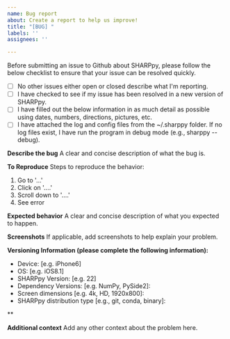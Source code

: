 ```yaml
---
name: Bug report
about: Create a report to help us improve!
title: "[BUG] "
labels: ''
assignees: ''

---
```


Before submitting an issue to Github about SHARPpy, please follow the below checklist to ensure that your issue can be resolved quickly.  

- [ ] No other issues either open or closed describe what I'm reporting.
- [ ] I have checked to see if my issue has been resolved in a new version of SHARPpy.
- [ ] I have filled out the below information in as much detail as possible using dates, numbers, directions, pictures, etc.
- [ ] I have attached the log and config files from the ~/.sharppy folder.  If no log files exist, I have run the program in debug mode (e.g., sharppy --debug).

**Describe the bug**
A clear and concise description of what the bug is.

**To Reproduce**
Steps to reproduce the behavior:
1. Go to '...'
2. Click on '....'
3. Scroll down to '....'
4. See error

**Expected behavior**
A clear and concise description of what you expected to happen.

**Screenshots**
If applicable, add screenshots to help explain your problem.

**Versioning Information (please complete the following information):**
 - Device: [e.g. iPhone6]
 - OS: [e.g. iOS8.1]
 - SHARPpy Version: [e.g. 22]
 - Dependency Versions: [e.g. NumPy, PySide2]:
 - Screen dimensions [e.g. 4k, HD, 1920x800]: 
 - SHARPpy distribution type [e.g., git, conda, binary]: 
 
** 

**Additional context**
Add any other context about the problem here.
